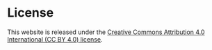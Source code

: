 # License

This website is released under the [Creative Commons Attribution 4.0 International (CC BY 4.0) license](http://creativecommons.org/licenses/by/4.0).
